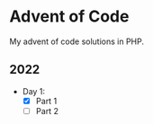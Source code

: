 # Advent of Code
My advent of code solutions in PHP.
## 2022
- Day 1:
  - [x] Part 1
  - [ ] Part 2
